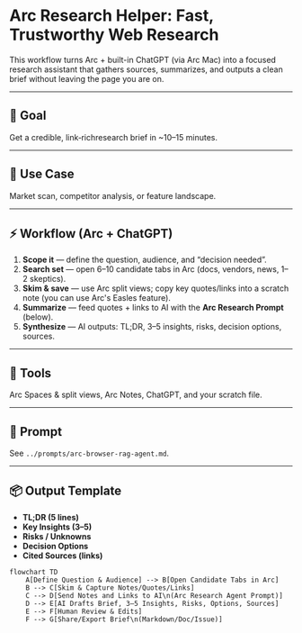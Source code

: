 # Arc Research Helper: Fast, Trustworthy Web Research

This workflow turns Arc + built-in ChatGPT (via Arc Mac) into a focused research assistant that gathers sources, summarizes, and outputs a clean brief without leaving the page you are on.

---

## 🎯 Goal
Get a credible, link‑richresearch brief in ~10–15 minutes.

---

## 🧩 Use Case
Market scan, competitor analysis, or feature landscape.

---

## ⚡ Workflow (Arc + ChatGPT)
1. **Scope it** — define the question, audience, and “decision needed”.
2. **Search set** — open 6–10 candidate tabs in Arc (docs, vendors, news, 1–2 skeptics).
3. **Skim & save** — use Arc split views; copy key quotes/links into a scratch note (you can use Arc's Easles feature).
4. **Summarize** — feed quotes + links to AI with the **Arc Research Prompt** (below).
5. **Synthesize** — AI outputs: TL;DR, 3–5 insights, risks, decision options, sources.

---

## 🧰 Tools
Arc Spaces & split views, Arc Notes, ChatGPT, and your scratch file.

---

## 💬 Prompt
See `../prompts/arc-browser-rag-agent.md`.

---

## 📦 Output Template
- **TL;DR (5 lines)**
- **Key Insights (3–5)**
- **Risks / Unknowns**
- **Decision Options**
- **Cited Sources (links)**

```mermaid
flowchart TD
    A[Define Question & Audience] --> B[Open Candidate Tabs in Arc]
    B --> C[Skim & Capture Notes/Quotes/Links]
    C --> D[Send Notes and Links to AI\n(Arc Research Agent Prompt)]
    D --> E[AI Drafts Brief, 3–5 Insights, Risks, Options, Sources]
    E --> F[Human Review & Edits]
    F --> G[Share/Export Brief\n(Markdown/Doc/Issue)]




